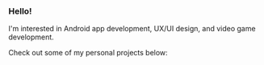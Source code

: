 ### Hello!

I'm interested in Android app development, UX/UI design, and video game development.

Check out some of my personal projects below:
